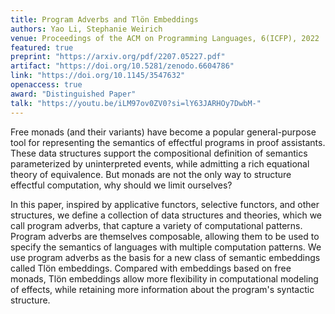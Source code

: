 ```yaml
---
title: Program Adverbs and Tlön Embeddings
authors: Yao Li, Stephanie Weirich
venue: Proceedings of the ACM on Programming Languages, 6(ICFP), 2022
featured: true
preprint: "https://arxiv.org/pdf/2207.05227.pdf"
artifact: "https://doi.org/10.5281/zenodo.6604786"
link: "https://doi.org/10.1145/3547632"
openaccess: true
award: "Distinguished Paper"
talk: "https://youtu.be/iLM97ov0ZV0?si=lY63JARHOy7DwbM-"
---
```


Free monads (and their variants) have become a popular general-purpose tool for
representing the semantics of effectful programs in proof assistants. These data
structures support the compositional definition of semantics parameterized by
uninterpreted events, while admitting a rich equational theory of
equivalence. But monads are not the only way to structure effectful computation,
why should we limit ourselves?

In this paper, inspired by applicative functors, selective functors, and other
structures, we define a collection of data structures and theories, which we
call program adverbs, that capture a variety of computational patterns. Program
adverbs are themselves composable, allowing them to be used to specify the
semantics of languages with multiple computation patterns. We use program
adverbs as the basis for a new class of semantic embeddings called Tlön
embeddings. Compared with embeddings based on free monads, Tlön embeddings allow
more flexibility in computational modeling of effects, while retaining more
information about the program's syntactic structure.
